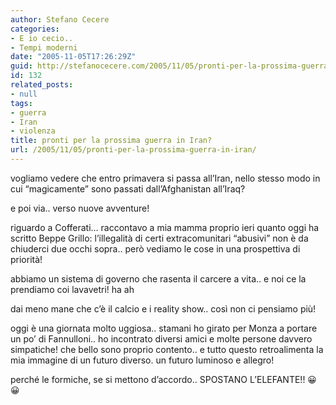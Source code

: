 ```yaml
---
author: Stefano Cecere
categories:
- E io cecio..
- Tempi moderni
date: "2005-11-05T17:26:29Z"
guid: http://stefanocecere.com/2005/11/05/pronti-per-la-prossima-guerra-in-iran/
id: 132
related_posts:
- null
tags:
- guerra
- Iran
- violenza
title: pronti per la prossima guerra in Iran?
url: /2005/11/05/pronti-per-la-prossima-guerra-in-iran/
---
```


<img src='/wp-content/eski_iran.jpg' alt='' align='left' />vogliamo vedere che entro primavera si passa all&#x2019;Iran, nello stesso modo in cui &#x201c;magicamente&#x201d; sono passati dall&#x2019;Afghanistan all&#x2019;Iraq?

e poi via.. verso nuove avventure!

riguardo a Cofferati&#8230; raccontavo a mia mamma proprio ieri quanto oggi ha scritto Beppe Grillo: l&#x2019;illegalit&#xe0; di certi extracomunitari &#x201c;abusivi&#x201d; non &#xe8; da chiuderci due occhi sopra.. per&#xf2; vediamo le cose in una prospettiva di priorit&#xe0;!
  
abbiamo un sistema di governo che rasenta il carcere a vita.. e noi ce la prendiamo coi lavavetri! ha ah

dai meno mane che c&#x2019;&#xe8; il calcio e i reality show.. cos&#xec; non ci pensiamo pi&#xf9;!

oggi &#xe8; una giornata molto uggiosa.. stamani ho girato per Monza a portare un po&#x2019; di Fannulloni.. ho incontrato diversi amici e molte persone davvero simpatiche! che bello sono proprio contento.. e tutto questo retroalimenta la mia immagine di un futuro diverso. un futuro luminoso e allegro!

perch&#xe9; le formiche, se si mettono d&#x2019;accordo.. SPOSTANO L&#x2019;ELEFANTE!! 😀 😀